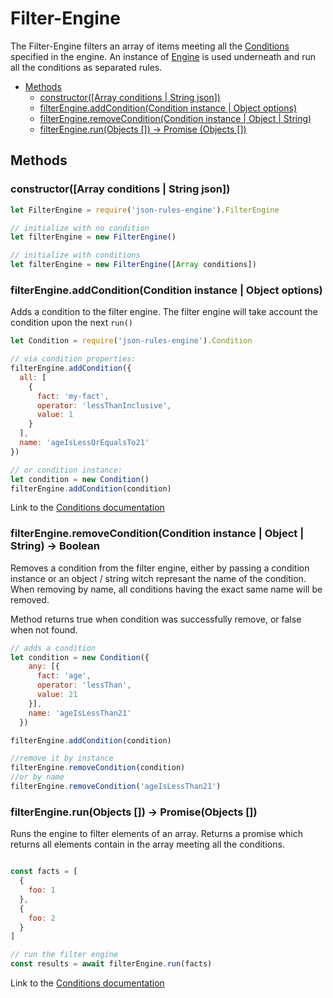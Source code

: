 # Filter-Engine

The Filter-Engine filters an array of items meeting all the [Conditions](./rules.md#conditions) specified in the engine.
An instance of [Engine](./engine.md) is used underneath and run all the conditions as separated rules.

* [Methods](#methods)
    * [constructor([Array conditions | String json])](#constructorarray-conditions--string-json)
    * [filterEngine.addCondition(Condition instance | Object options)](#filterengineaddconditioncondition-instance--object-options)
    * [filterEngine.removeCondition(Condition instance | Object | String)](#filterengineremoveconditioncondition-instance--object-options--string---boolean)
    * [filterEngine.run(Objects []) -&gt; Promise (Objects [])](#filterenginerunobjects----promiseobjects-)

## Methods

### constructor([Array conditions | String json])

```js
let FilterEngine = require('json-rules-engine').FilterEngine

// initialize with no condition
let filterEngine = new FilterEngine()

// initialize with conditions
let filterEngine = new FilterEngine([Array conditions])
```

### filterEngine.addCondition(Condition instance | Object options)

Adds a condition to the filter engine. The filter engine will take account the condition upon the next ```run()```
```js
let Condition = require('json-rules-engine').Condition

// via condition properties:
filterEngine.addCondition({
  all: [
    {
      fact: 'my-fact',
      operator: 'lessThanInclusive',
      value: 1
    }
  ],
  name: 'ageIsLessOrEqualsTo21'
})

// or condition instance:
let condition = new Condition()
filterEngine.addCondition(condition)
```
Link to the [Conditions documentation](./rules.md#conditions)


### filterEngine.removeCondition(Condition instance | Object | String) -> Boolean

Removes a condition from the filter engine, either by passing a condition instance or an object / string witch represant the name of the condition. When removing by name, all conditions having the exact same name will be removed.

Method returns true when condition was successfully remove, or false when not found.

```javascript
// adds a condition
let condition = new Condition({
    any: [{
      fact: 'age',
      operator: 'lessThan',
      value: 21
    }],
    name: 'ageIsLessThan21'
  })

filterEngine.addCondition(condition)

//remove it by instance
filterEngine.removeCondition(condition)
//or by name
filterEngine.removeCondition('ageIsLessThan21')
```

### filterEngine.run(Objects []) -> Promise(Objects [])

Runs the engine to filter elements of an array. Returns a promise which returns all elements contain in the array meeting all the conditions.

```js

const facts = [
  {
    foo: 1
  },
  {
    foo: 2
  }  
]

// run the filter engine
const results = await filterEngine.run(facts)
```
Link to the [Conditions documentation](./rules.md#conditions)